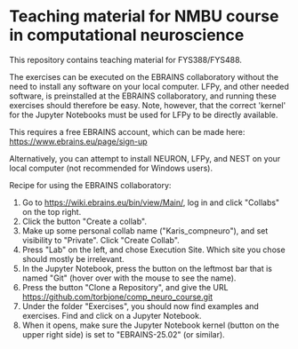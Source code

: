 # Teaching material for NMBU course in computational neuroscience

This repository contains teaching material for FYS388/FYS488. 

The exercises can be executed on the EBRAINS collaboratory without the need to install any software on your local computer.
LFPy, and other needed software, is preinstalled at the EBRAINS collaboratory, and running these exercises should therefore be easy.
Note, however, that the correct 'kernel' for the Jupyter Notebooks must be used for LFPy to be directly available.

This requires a free EBRAINS account, which can be made here:
https://www.ebrains.eu/page/sign-up

Alternatively, you can attempt to install NEURON, LFPy, and NEST on your local computer (not recommended for Windows users).

Recipe for using the EBRAINS collaboratory:
  1) Go to https://wiki.ebrains.eu/bin/view/Main/, log in and click "Collabs" on the top right.
  2) Click the button "Create a collab".
  3) Make up some personal collab name ("Karis_compneuro"), and set visibility to "Private". Click "Create Collab".
  4) Press "Lab" on the left, and chose Execution Site. Which site you chose should mostly be irrelevant.
  5) In the Jupyter Notebook, press the button on the leftmost bar that is named "Git" (hover over with the mouse to see the name).
  6) Press the button "Clone a Repository", and give the URL https://github.com/torbjone/comp_neuro_course.git
  7) Under the folder "Exercises", you should now find examples and exercises. Find and click on a Jupyter Notebook.
  8) When it opens, make sure the Jupyter Notebook kernel (button on the upper right side) is set to "EBRAINS-25.02" (or similar).
